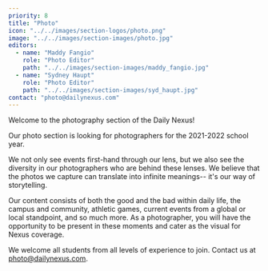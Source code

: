```yaml
---
priority: 8
title: "Photo"
icon: "../../images/section-logos/photo.png"
image: "../../images/section-images/photo.jpg"
editors:
  - name: "Maddy Fangio"
    role: "Photo Editor"
    path: "../../images/section-images/maddy_fangio.jpg"
  - name: "Sydney Haupt"
    role: "Photo Editor"
    path: "../../images/section-images/syd_haupt.jpg"
contact: "photo@dailynexus.com"
---
```

Welcome to the photography section of the Daily Nexus!
 
Our photo section is looking for photographers for the 2021-2022 school year.
 
We not only see events first-hand through our lens, but we also see the diversity in our photographers who are behind these lenses. We believe that the photos we capture can translate into infinite meanings-- it's our way of storytelling. 
 
Our content consists of both the good and the bad within daily life, the campus and community, athletic games, current events from a global or local standpoint, and so much more. As a photographer, you will have the opportunity to be present in these moments and cater as the visual for Nexus coverage. 
 
We welcome all students from all levels of experience to join. Contact us at [photo@dailynexus.com](mailto:photo@dailynexus.com).